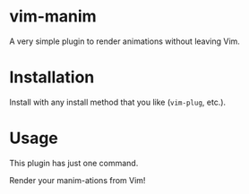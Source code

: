 # vim-manim

A very simple plugin to render animations without leaving Vim.

# Installation

Install with any install method that you like (`vim-plug`, etc.).

# Usage

This plugin has just one command.

Render your manim-ations from Vim!

